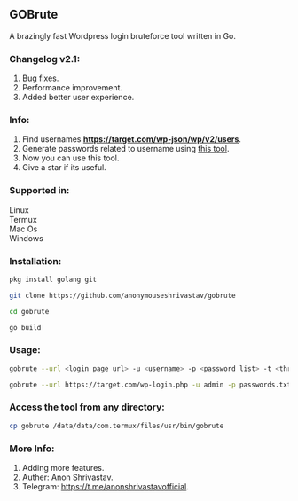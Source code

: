 ## GOBrute

A brazingly fast Wordpress login bruteforce tool written in Go. 

### Changelog v2.1:
1. Bug fixes.
2. Performance improvement.
3. Added better user experience.

### Info: 
1. Find usernames **https://target.com/wp-json/wp/v2/users**.
2. Generate passwords related to username using [this tool](https://github.com/anonymouseshrivastav/password-generator).
3. Now you can use this tool.
4. Give a star if its useful.

### Supported in:
Linux <br/>
Termux <br/>
Mac Os <br/>
Windows <br/>


### Installation:

```bash
pkg install golang git
```

```bash
git clone https://github.com/anonymouseshrivastav/gobrute
```

```bash
cd gobrute
```

```bash
go build
```

### Usage:
```bash
gobrute --url <login page url> -u <username> -p <password list> -t <threads>
```
```bash
gobrute --url https://target.com/wp-login.php -u admin -p passwords.txt -t 40
```


### Access the tool from any directory:

```bash
cp gobrute /data/data/com.termux/files/usr/bin/gobrute
```

### More Info:
1. Adding more features.
2. Auther: Anon Shrivastav.
3. Telegram: https://t.me/anonshrivastavofficial.
